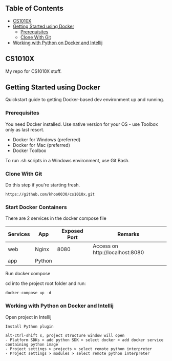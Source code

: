 ## Table of Contents
- [CS1010X](#cs1010x)
- [Getting Started using Docker](#getting-started-using-docker)
    * [Prerequisites](#prerequisites)
    * [Clone With Git](#clone-with-git)
- [Working with Python on Docker and Intellij](#working-with-python-on-docker-and-intellij)

## CS1010X
My repo for CS1010X stuff.

## Getting Started using Docker

Quickstart guide to getting Docker-based dev environment up and running.

### Prerequisites

You need Docker installed. Use native version for your OS - use Toolbox only as last resort.
- Docker for Windows (preferred)
- Docker for Mac (preferred)
- Docker Toolbox

To run .sh scripts in a Windows environment, use Git Bash.

### Clone With Git

Do this step if you're starting fresh.

```
https://github.com/khoo0030/cs1010x.git
```

### Start Docker Containers
There are 2 services in the docker compose file

| Services | App | Exposed Port | Remarks |
| --- | --- | --- | --- |
| web | Nginx | 8080 | Access on http://localhost:8080 |
| app | Python | | |


Run docker compose

cd into the project root folder and run:

```
docker-compose up -d
```

### Working with Python on Docker and Intellij
Open project in Intellij
```
Install Python plugin 
```
```
alt-ctrl-shift s, project structure window will open
- Platform SDKs > add python SDK > select docker > add docker service containing python image
- Project settings > projects > select remote python interpreter
- Project settings > modules > select remote python interpreter
```
